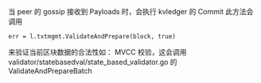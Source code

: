 当 peer 的 gossip 接收到 Payloads 时，会执行 kvledger 的 Commit 此方法会调用

    err = l.txtmgmt.ValidateAndPrepare(block, true)

来验证当前区块数据的合法性如： MVCC 校验，这会调用 validator/statebasedval/state_based_validator.go 的 ValidateAndPrepareBatch
